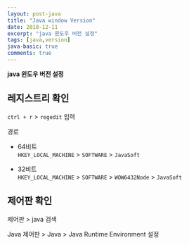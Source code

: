 ```yaml
---
layout: post-java
title: "Java window Version"
date: 2018-12-11
excerpt: "java 윈도우 버전 설정"
tags: [java,version]
java-basic: true
comments: true
---
```


**java 윈도우 버전 설정**  


## 레지스트리 확인

`ctrl + r` > `regedit` 입력  

경로  
 - 64비트  
`HKEY_LOCAL_MACHINE` > `SOFTWARE` > `JavaSoft`  

 - 32비트  
`HKEY_LOCAL_MACHINE` > `SOFTWARE` > `WOW6432Node` > `JavaSoft`  


## 제어판 확인

 제어판 > java 검색  

 Java 제어판 > Java > Java Runtime Environment 설정  
